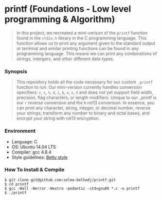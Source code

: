 # printf (Foundations - Low level programming & Algorithm)

> In this project, we recreated a mini-verison of the ```printf``` function found in
> the ```stdio.h``` library in the C programming language. This function allows
> us to print any argument given to the standard output or terminal and similar
> printing functions can be found in any programming language. This means we can
> print any combinations of strings, intergers, and other different data types.

### Synopsis
> This repository holds all the code necessary for our custom ```_printf```
> function to run. Our mini-version currently handles conversion specifiers:
> ```c```, ```s```, ```%```, ```d```, ```i```, ```b```, ```o```, ```x```, ```X``` and does not yet
> support field width, precision, flag characters, or length modifiers. Unique to our _printf is our ```r```
> reverse conversion and the ```R``` rot13 conversion. In essence, you can
> print any character, string, integer, or decimal number, reverse your strings, 
> transform any number to binary and octal bases, and encrypt your string with rot13 encryption. 

### Environment
* Language: C
* OS: Ubuntu 14.04 LTS
* Compiler: gcc 4.8.4
* Style guidelines: [Betty style](https://github.com/holbertonschool/Betty/wiki)

### How To Install & Compile
```
$ git clone git@github.com:selma-belhadj/printf.git
$ cd printf
$ gcc -Wall -Werror -Wextra -pedantic -std=gnu89 *.c -o printf
$ ./printf
```
